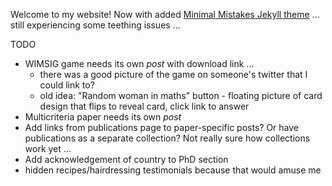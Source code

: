 Welcome to my website! Now with added [Minimal Mistakes Jekyll theme](https://mmistakes.github.io/minimal-mistakes/) ... still experiencing some teething issues ...

TODO

- WIMSIG game needs its own *post* with download link ...
    - there was a good picture of the game on someone's twitter that I could link to?
    - old idea: "Random woman in maths" button - floating picture of card design that flips to reveal card, click link to answer
- Multicriteria paper needs its own *post*
- Add links from publications page to paper-specific posts? Or have publications as a separate collection? Not really sure how collections work yet ...
- Add acknowledgement of country to PhD section
- hidden recipes/hairdressing testimonials because that would amuse me


